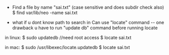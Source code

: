 

- Find a file by name "sai.txt" (case sensitive and does subdir check also)
$ find var/lib/neo -name sai.txt


- what if u dont know path to search in 
 Can use "locate" command -- one drawback u have to run "update db" command before running locate

 in linux:
 $ sudo updatedb  //need root access
 $ locate sai.txt

 in mac:
 $  sudo /usr/libexec/locate.updatedb
 $ locate sai.txt

